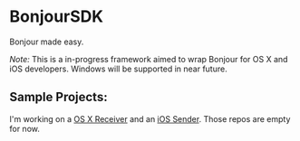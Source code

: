 # BonjourSDK

Bonjour made easy.

*Note:* This is a in-progress framework aimed to wrap Bonjour for OS X and iOS developers. Windows will be supported in near future.

## Sample Projects:
I'm working on a [OS X Receiver](https://github.com/void-main/Bonjour-OSX) and an [iOS Sender](https://github.com/void-main/Bonjour-iOS). Those repos are empty for now.
